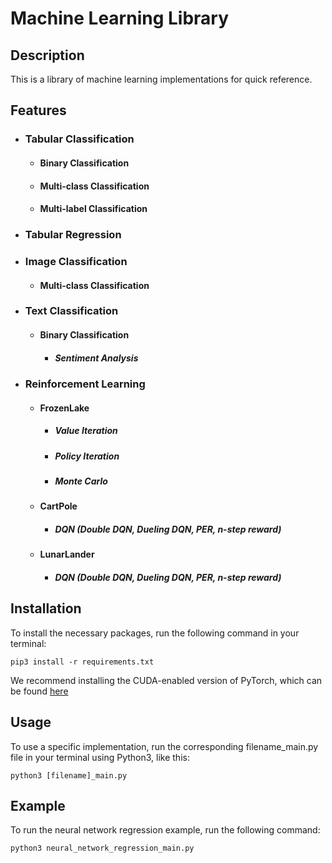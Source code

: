 # Machine Learning Library

## Description

This is a library of machine learning implementations for quick reference.

## Features
* ### Tabular Classification
    * #### Binary Classification
    * #### Multi-class Classification
    * #### Multi-label Classification
* ### Tabular Regression
* ### Image Classification
    * #### Multi-class Classification
* ### Text Classification
    * #### Binary Classification
      * ##### Sentiment Analysis
* ### Reinforcement Learning
    * #### FrozenLake
      * ##### Value Iteration
      * ##### Policy Iteration
      * ##### Monte Carlo
    * #### CartPole
      * ##### DQN (Double DQN, Dueling DQN, PER, n-step reward)
    * #### LunarLander
      * ##### DQN (Double DQN, Dueling DQN, PER, n-step reward)
    
## Installation
To install the necessary packages, run the following command in your terminal:

    pip3 install -r requirements.txt
We recommend installing the CUDA-enabled version of PyTorch, which can be found [here](https://pytorch.org/get-started/locally/)
## Usage
To use a specific implementation, run the corresponding filename_main.py file in your terminal using Python3, like this:
    
    python3 [filename]_main.py
## Example
To run the neural network regression example, run the following command:

    python3 neural_network_regression_main.py

